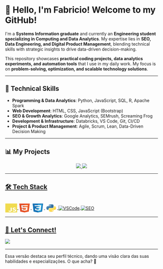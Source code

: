 
# 👋 Hello, I'm Fabricio! Welcome to my GitHub!

I'm a **Systems Information graduate** and currently an **Engineering student specializing in Computing and Data Analytics**. My expertise lies in **SEO, Data Engineering, and Digital Product Management**, blending technical skills with strategic insights to drive data-driven decision-making.

This repository showcases **practical coding projects, data analytics experiments, and automation tools** that I use in my daily work. My focus is on **problem-solving, optimization, and scalable technology solutions**.

---

## 🚀 **Technical Skills**
- **Programming & Data Analytics**: Python, JavaScript, SQL, R, Apache Spark  
- **Web Development**: HTML, CSS, JavaScript (Bootstrap)  
- **SEO & Growth Analytics**: Google Analytics, SEMrush, Screaming Frog  
- **Development & Infrastructure**: Databricks, VS Code, Git, CI/CD  
- **Project & Product Management**: Agile, Scrum, Lean, Data-Driven Decision Making  

---

## 📊 **My Projects**
<div align="center">
  <a href="https://github.com/fabricio-hunt">
  <img height="180em" src="https://github-readme-stats.vercel.app/api?username=fabricio-hunt&show_icons=false&theme=dracula&include_all_commits=true&count_private=true"/>
  <img height="180em" src="https://github-readme-stats.vercel.app/api/top-langs/?username=fabricio-hunt&layout=compact&langs_count=7&theme=dracula"/>
</div>

---

## 🛠 **Tech Stack**
<div style="display: inline_block"><br>
  <img align="center" alt="JS" height="30" width="40" src="https://raw.githubusercontent.com/devicons/devicon/master/icons/javascript/javascript-plain.svg">
  <img align="center" alt="HTML" height="30" width="40" src="https://raw.githubusercontent.com/devicons/devicon/master/icons/html5/html5-original.svg">
  <img align="center" alt="CSS" height="30" width="40" src="https://raw.githubusercontent.com/devicons/devicon/master/icons/css3/css3-original.svg">
  <img align="center" alt="Python" height="30" width="40" src="https://raw.githubusercontent.com/devicons/devicon/master/icons/python/python-original.svg">
  <img align="center" alt="VSCode" height="30" width="40" src="https://cdn.jsdelivr.net/gh/devicons/devicon/icons/visualstudio/visualstudio-plain.svg">
  <img align="center" alt="SEO" height="30" width="40" src="https://img.icons8.com/external-xnimrodx-lineal-color-xnimrodx/64/000000/external-seo-seo-xnimrodx-lineal-color-xnimrodx.png"/>
</div>

---

## 🔗 **Let's Connect!**
<a href="https://www.linkedin.com/in/fabricio-barauna93/" target="_blank">
  <img src="https://img.shields.io/badge/-LinkedIn-%230077B5?style=for-the-badge&logo=linkedin&logoColor=white" target="_blank">
</a>

---

Essa versão destaca seu perfil técnico, dando uma visão clara das suas habilidades e especializações. O que acha? 🚀
